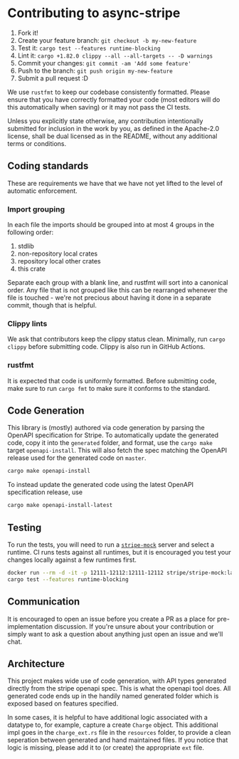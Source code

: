 # Contributing to async-stripe

1. Fork it!
2. Create your feature branch: `git checkout -b my-new-feature`
3. Test it: `cargo test --features runtime-blocking`
4. Lint it: `cargo +1.82.0 clippy --all --all-targets -- -D warnings`
5. Commit your changes: `git commit -am 'Add some feature'`
6. Push to the branch: `git push origin my-new-feature`
7. Submit a pull request :D

We use `rustfmt` to keep our codebase consistently formatted. Please ensure that
you have correctly formatted your code (most editors will do this automatically
when saving) or it may not pass the CI tests.

Unless you explicitly state otherwise, any contribution intentionally
submitted for inclusion in the work by you, as defined in the
Apache-2.0 license, shall be dual licensed as in the README, without any
additional terms or conditions.

## Coding standards

These are requirements we have that we have not yet lifted to the level of
automatic enforcement.

### Import grouping

In each file the imports should be grouped into at most 4 groups in the
following order:

1. stdlib
2. non-repository local crates
3. repository local other crates
4. this crate

Separate each group with a blank line, and rustfmt will sort into a canonical
order. Any file that is not grouped like this can be rearranged whenever the
file is touched - we're not precious about having it done in a separate commit,
though that is helpful.

### Clippy lints

We ask that contributors keep the clippy status clean. Minimally, run `cargo clippy`
before submitting code. Clippy is also run in GitHub Actions.

### rustfmt

It is expected that code is uniformly formatted. Before submitting code, make sure
to run `cargo fmt` to make sure it conforms to the standard.

## Code Generation

This library is (mostly) authored via code generation by parsing the OpenAPI specification for Stripe.
To automatically update the generated code, copy it into the `generated` folder, and format, use the `cargo make` target
`openapi-install`. This will also fetch the spec matching the OpenAPI release used for the generated
code on `master`.

```sh
cargo make openapi-install
```

To instead update the generated code using the latest OpenAPI specification release, use

```sh
cargo make openapi-install-latest
```

## Testing

To run the tests, you will need
to run a [`stripe-mock`](https://github.com/stripe/stripe-mock) server and select a runtime. CI runs tests against all runtimes, but it is encouraged you test your changes locally against a few runtimes first.

```sh
docker run --rm -d -it -p 12111-12112:12111-12112 stripe/stripe-mock:latest
cargo test --features runtime-blocking
```

## Communication

It is encouraged to open an issue before you create a PR as a place for pre-implementation
discussion. If you're unsure about your contribution or simply want to ask a question about anything just open an issue and we'll chat.

## Architecture

This project makes wide use of code generation, with API types generated directly from the stripe
openapi spec. This is what the openapi tool does. All generated code ends up in the handily named
generated folder which is exposed based on features specified.

In some cases, it is helpful to have additional logic associated with a datatype to, for example,
capture a create `Charge` object. This additional impl goes in the `charge_ext.rs` file in the
`resources` folder, to provide a clean seperation between generated and hand maintained files.
If you notice that logic is missing, please add it to (or create) the appropriate `ext` file.
